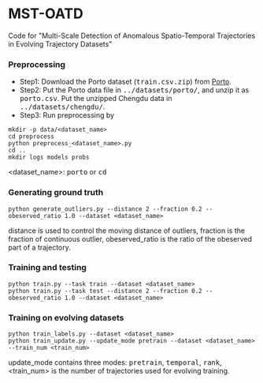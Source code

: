 # MST-OATD
Code for "Multi-Scale Detection of Anomalous Spatio-Temporal Trajectories in Evolving Trajectory Datasets"
### Preprocessing
- Step1: Download the Porto dataset (<tt>train.csv.zip</tt>) from [Porto](https://www.kaggle.com/c/pkdd-15-predict-taxi-service-trajectory-i/data).
- Step2: Put the Porto data file in <tt>../datasets/porto/</tt>, and unzip it as <tt>porto.csv</tt>. Put the unzipped Chengdu data in <tt>../datasets/chengdu/</tt>.
- Step3: Run preprocessing by
```
mkdir -p data/<dataset_name>
cd preprocess
python preprocess_<dataset_name>.py
cd ..
mkdir logs models probs
```
 <dataset_name>:  <tt>porto</tt> or  <tt>cd</tt>

### Generating ground truth

```
python generate_outliers.py --distance 2 --fraction 0.2 --obeserved_ratio 1.0 --dataset <dataset_name>
```
distance is used to control the moving distance of outliers, fraction is the fraction of continuous outlier, obeserved_ratio is the ratio of the obeserved part of a trajectory.
### Training and testing
```
python train.py --task train --dataset <dataset_name>
python train.py --task test --distance 2 --fraction 0.2 --obeserved_ratio 1.0 --dataset <dataset_name>
```
### Training on evolving datasets
```
python train_labels.py --dataset <dataset_name>
python train_update.py --update_mode pretrain --dataset <dataset_name> --train_num <train_num>
```
update_mode contains three modes: <tt>pretrain</tt>, <tt>temporal</tt>, <tt>rank</tt>, <train_num> is the number of trajectories used for evolving training.
